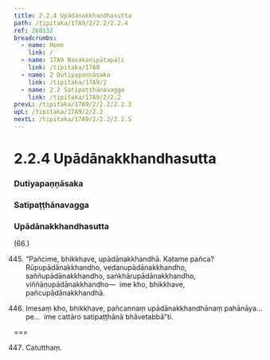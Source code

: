 ```yaml
---
title: 2.2.4 Upādānakkhandhasutta
path: /tipitaka/17A9/2/2.2/2.2.4
ref: 268112
breadcrumbs:
  - name: Home
    link: /
  - name: 17A9 Navakanipātapāḷi
    link: /tipitaka/17A9
  - name: 2 Dutiyapaṇṇāsaka
    link: /tipitaka/17A9/2
  - name: 2.2 Satipaṭṭhānavagga
    link: /tipitaka/17A9/2/2.2
prevL: /tipitaka/17A9/2/2.2/2.2.3
upL: /tipitaka/17A9/2/2.2
nextL: /tipitaka/17A9/2/2.2/2.2.5
---
```


# 2.2.4 Upādānakkhandhasutta

### Dutiyapaṇṇāsaka

### Satipaṭṭhānavagga

### Upādānakkhandhasutta

(66.)

445. “Pañcime, bhikkhave, upādānakkhandhā. Katame pañca? Rūpupādānakkhandho, vedanupādānakkhandho, saññupādānakkhandho, saṅkhārupādānakkhandho, viññāṇupādānakkhandho—  ime kho, bhikkhave, pañcupādānakkhandhā.

446. Imesaṃ kho, bhikkhave, pañcannaṃ upādānakkhandhānaṃ pahānāya…pe…  ime cattāro satipaṭṭhānā bhāvetabbā”ti.

===

447. Catutthaṃ.




